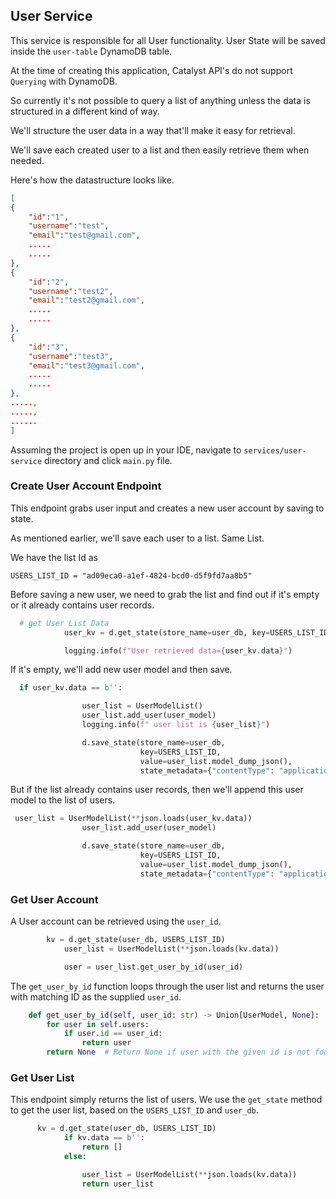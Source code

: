 ## User Service

This service is responsible for all User functionality. User State will be saved
inside the `user-table` DynamoDB table.

At the time of creating this application, Catalyst API's do not support
`Querying` with DynamoDB.

So currently it's not possible to query a list of anything unless the data is
structured in a different kind of way.

We'll structure the user data in a way that'll make it easy for retrieval.

We'll save each created user to a list and then easily retrieve them when
needed.

Here's how the datastructure looks like.

```json
[
{
    "id":"1",
    "username":"test",
    "email":"test@gmail.com",
    .....
    .....
},
{
    "id":"2",
    "username":"test2",
    "email":"test2@gmail.com",
    .....
    .....
},
{
    "id":"3",
    "username":"test3",
    "email":"test3@gmail.com",
    .....
    .....
},
.....,
.....,
......
]

```

Assuming the project is open up in your IDE, navigate to `services/user-service`
directory and click `main.py` file.

### Create User Account Endpoint

This endpoint grabs user input and creates a new user account by saving to
state.

As mentioned earlier, we'll save each user to a list. Same List.

We have the list Id as

```
USERS_LIST_ID = "ad09eca0-a1ef-4824-bcd0-d5f9fd7aa8b5"
```

Before saving a new user, we need to grab the list and find out if it's empty or
it already contains user records.

```py
  # get User List Data
            user_kv = d.get_state(store_name=user_db, key=USERS_LIST_ID)

            logging.info(f"User retrieved data={user_kv.data}")
```

If it's empty, we'll add new user model and then save.

```py
  if user_kv.data == b'':

                user_list = UserModelList()
                user_list.add_user(user_model)
                logging.info(f" user list is {user_list}")

                d.save_state(store_name=user_db,
                             key=USERS_LIST_ID,
                             value=user_list.model_dump_json(),
                             state_metadata={"contentType": "application/json"})
```

But if the list already contains user records, then we'll append this user model
to the list of users.

```py
 user_list = UserModelList(**json.loads(user_kv.data))
                user_list.add_user(user_model)

                d.save_state(store_name=user_db,
                             key=USERS_LIST_ID,
                             value=user_list.model_dump_json(),
                             state_metadata={"contentType": "application/json"})
```

### Get User Account

A User account can be retrieved using the `user_id`.

```py
        kv = d.get_state(user_db, USERS_LIST_ID)
            user_list = UserModelList(**json.loads(kv.data))

            user = user_list.get_user_by_id(user_id)
```

The `get_user_by_id` function loops through the user list and returns the user
with matching ID as the supplied `user_id`.

```py
    def get_user_by_id(self, user_id: str) -> Union[UserModel, None]:
        for user in self.users:
            if user.id == user_id:
                return user
        return None  # Return None if user with the given id is not found

```

### Get User List

This endpoint simply returns the list of users. We use the `get_state` method to
get the user list, based on the `USERS_LIST_ID` and `user_db`.

```py
      kv = d.get_state(user_db, USERS_LIST_ID)
            if kv.data == b'':
                return []
            else:

                user_list = UserModelList(**json.loads(kv.data))
                return user_list
```
